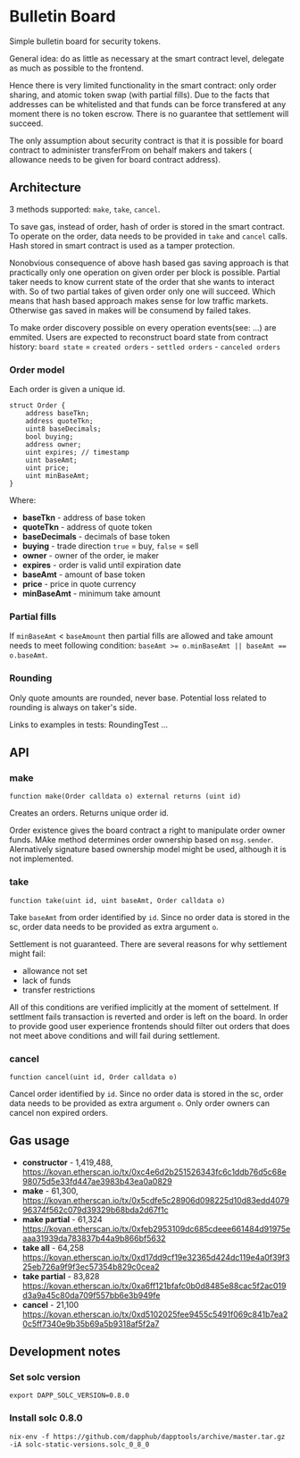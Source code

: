 # Bulletin Board

Simple bulletin board for security tokens.

General idea: do as little as necessary at the smart contract level, delegate as much as possible to the frontend.

Hence there is very limited functionality in the smart contract: only order sharing, and atomic token swap (with partial fills). Due to the facts that addresses can be whitelisted and that funds can be force transfered at any moment there is no token escrow. There is no guarantee that settlement will succeed.

The only assumption about security contract is that it is possible for board contract to administer transferFrom on behalf makers and takers ( allowance needs to be given for board contract address).

## Architecture

3 methods supported: `make`, `take`, `cancel`.

To save gas, instead of order, hash of order is stored in the smart contract. To operate on the order, data needs to be provided in `take` and `cancel` calls. Hash stored in smart contract is used as a tamper protection.

Nonobvious consequence of above hash based gas saving approach is that practically only one operation on given order per block is possible. Partial taker needs to know current state of the order that she wants to interact with. So of two partial takes of given order only one will succeed. Which means that hash based approach makes sense for low traffic markets. Otherwise gas saved in makes will be consumend by failed takes.

To make order discovery possible on every operation events(see: ...) are emmited. Users are expected to reconstruct board state from contract history:
`board state` = `created orders` - `settled orders` - `canceled orders`

### Order model
Each order is given a unique id.

```
struct Order {
    address baseTkn;
    address quoteTkn;
    uint8 baseDecimals;
    bool buying;
    address owner;
    uint expires; // timestamp
    uint baseAmt;
    uint price;
    uint minBaseAmt;
}
```
Where:
- **baseTkn** - address of base token
- **quoteTkn** - address of quote token
- **baseDecimals** - decimals of base token
- **buying** - trade direction `true` = buy, `false` = sell
- **owner** - owner of the order, ie maker
- **expires** - order is valid until expiration date
- **baseAmt** - amount of base token
- **price** - price in quote currency
- **minBaseAmt** - minimum take amount

### Partial fills
If `minBaseAmt` < `baseAmount` then partial fills are allowed and take amount needs to meet following condition: `baseAmt >= o.minBaseAmt || baseAmt == o.baseAmt`.

### Rounding
Only quote amounts are rounded, never base. Potential loss related to rounding is always on taker's side.

Links to examples in tests: RoundingTest ...

## API

### make
`function make(Order calldata o) external returns (uint id)`

Creates an orders. Returns unique order id.

Order existence gives the board contract a right to manipulate order owner funds. MAke method determines order ownership based on `msg.sender`. Alernatively signature based ownership model might be used, although it is not implemented.

### take
`function take(uint id, uint baseAmt, Order calldata o)`

Take `baseAmt` from order identified by `id`. Since no order data is stored in the sc, order data needs to be provided as extra argument `o`.

Settlement is not guaranteed. There are several reasons for why settlement might fail:
- allowance not set
- lack of funds
- transfer restrictions

All of this conditions are verified implicitly at the moment of settelment. If settlment fails transaction is reverted and order is left on the board. In order to provide good user experience frontends should filter out orders that does not meet above conditions and will fail during settlement.


### cancel
`function cancel(uint id, Order calldata o)`

Cancel order identified by `id`. Since no order data is stored in the sc, order data needs to be provided as extra argument `o`. Only order owners can cancel non expired orders.

## Gas usage
- **constructor** - 1,419,488, https://kovan.etherscan.io/tx/0xc4e6d2b251526343fc6c1ddb76d5c68e98075d5e33fd447ae3983b43ea0a0829
- **make** - 61,300, https://kovan.etherscan.io/tx/0x5cdfe5c28906d098225d10d83edd407996374f562c079d39329b68bda2d67f1c
- **make partial** - 61,324 https://kovan.etherscan.io/tx/0xfeb2953109dc685cdeee661484d91975eaaa31939da783837b44a9b866bf5632
- **take all** - 64,258 https://kovan.etherscan.io/tx/0xd17dd9cf19e32365d424dc119e4a0f39f325eb726a9f9f3ec57354b829c0cea2
- **take partial** - 83,828 https://kovan.etherscan.io/tx/0xa6ff121bfafc0b0d8485e88cac5f2ac019d3a9a45c80da709f557bb6e3b949fe
- **cancel** - 21,100 https://kovan.etherscan.io/tx/0xd5102025fee9455c5491f069c841b7ea20c5ff7340e9b35b69a5b9318af5f2a7

## Development notes
### Set solc version
```
export DAPP_SOLC_VERSION=0.8.0
```

### Install solc 0.8.0
```
nix-env -f https://github.com/dapphub/dapptools/archive/master.tar.gz -iA solc-static-versions.solc_0_8_0
```
